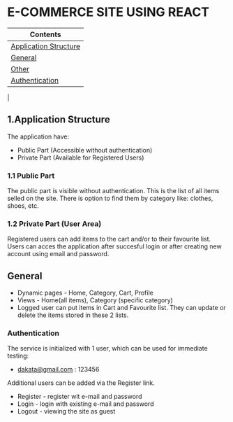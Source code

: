 # E-COMMERCE SITE USING REACT

| Contents
|---
| [Application Structure](#application)
| [General](#general)
| [Other](#other)
| [Authentication](#authentication)
| 
## 1.Application Structure

The application have:
*	Public Part (Accessible without authentication)
*	Private Part (Available for Registered Users)
### 1.1 Public Part
The public part is visible without authentication. This is the list of all items selled on the site. There is option to find them by category like: clothes, shoes, etc.
### 1.2 Private Part (User Area)
Registered users can add items to the cart and/or to their favourite list. Users can acces the application after succesful login or after creating new account using email and password.


## General

* Dynamic pages - Home, Category, Cart, Profile
* Views - Home(all items), Category (specific category)
* Logged user can put items in Cart and Favourite list. They can update or delete the items stored in these 2 lists.


### Authentication

The service is initialized with 1 user, which can be used for immediate testing:
* dakata@gmail.com : 123456

Additional users can be added via the Register link.

* Register - register wit e-mail and password
* Login - login with existing e-mail and password
* Logout - viewing the site as guest



